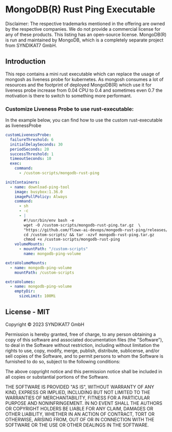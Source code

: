 <!--- app-name: mongodb-rust-ping&reg; -->

# MongoDB(R) Rust Ping Executable

Disclaimer: The respective trademarks mentioned in the offering are owned by the respective companies. We do not provide a commercial license for any of these products. This listing has an open-source license. MongoDB(R) is run and maintained by MongoDB, which is a completely separate project from SYNDIKAT7 GmbH.

## Introduction

This repo contains a mini rust executable which can replace the usage of mongosh as liveness probe for kubernetes.
As mongosh consumes a lot of resources and the footprint of deployed MongoDB(R) which use it for liveness probe
increase from 0.04 CPU to 0.4 and sometimes even 0.7 the motivation is there to switch to something more performant.  

### Customize Liveness Probe to use rust-executable:

In the example below, you can find how to use the custom rust-executable as livenessProbe

```yaml
customLivenessProbe:
  failureThreshold: 6
  initialDelaySeconds: 30
  periodSeconds: 20
  successThreshold: 1
  timeoutSeconds: 10
  exec:
    command:
      - /custom-scripts/mongodb-rust-ping

initContainers:
  - name: download-ping-tool
    image: busybox:1.36.0
    imagePullPolicy: Always
    command:
      - sh
      - -c
      - |
        #!/usr/bin/env bash -e
        wget -O /custom-scripts/mongodb-rust-ping.tar.gz  \
        "https://github.com/flowx-ai-devops/mongodb-rust-ping/releases/download/v1.0.0/mongodb-rust-ping-linux-x64.tar.gz"
        cd /custom-scripts/ && tar -xzvf mongodb-rust-ping.tar.gz   
        chmod +x /custom-scripts/mongodb-rust-ping
    volumeMounts:
      - mountPath: "/custom-scripts"
        name: mongodb-ping-volume

extraVolumeMounts:
  - name: mongodb-ping-volume
    mountPath: /custom-scripts

extraVolumes:
  - name: mongodb-ping-volume
    emptyDir:
      sizeLimit: 100Mi

```

## License - MIT

Copyright &copy; 2023 SYNDIKAT7 GmbH

Permission is hereby granted, free of charge, to any person obtaining
a copy of this software and associated documentation files (the
"Software"), to deal in the Software without restriction, including
without limitation the rights to use, copy, modify, merge, publish,
distribute, sublicense, and/or sell copies of the Software, and to
permit persons to whom the Software is furnished to do so, subject to
the following conditions:

The above copyright notice and this permission notice shall be
included in all copies or substantial portions of the Software.

THE SOFTWARE IS PROVIDED "AS IS", WITHOUT WARRANTY OF ANY KIND,
EXPRESS OR IMPLIED, INCLUDING BUT NOT LIMITED TO THE WARRANTIES OF
MERCHANTABILITY, FITNESS FOR A PARTICULAR PURPOSE AND
NONINFRINGEMENT. IN NO EVENT SHALL THE AUTHORS OR COPYRIGHT HOLDERS BE
LIABLE FOR ANY CLAIM, DAMAGES OR OTHER LIABILITY, WHETHER IN AN ACTION
OF CONTRACT, TORT OR OTHERWISE, ARISING FROM, OUT OF OR IN CONNECTION
WITH THE SOFTWARE OR THE USE OR OTHER DEALINGS IN THE SOFTWARE.
